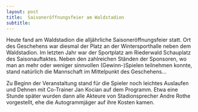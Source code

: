 ```yaml
---
layout: post
title:  Saisoneröffnungsfeier am Waldstadion
subtitle:  
---
```


Heute fand am Waldstadion die alljährliche Saisoneröffnungsfeier statt. Ort des Geschehens war diesmal der Platz an der Wintersporthalle neben dem Waldstadion. Im letzten Jahr war der Sportplatz am Riederwald Schauplatz des Saisonauftaktes. Neben den zahlreichen Ständen der Sponsoren, wo man an mehr oder weniger sinnvollen (Gewinn-)Spielen teilnehmen konnte, stand natürlich die Mannschaft im Mittelpunkt des Geschehens...

Zu Beginn der Veranstaltung stand für die Spieler noch leichtes Auslaufen und Dehnen mit Co-Trainer Jan Kocian auf dem Programm. Etwa eine Stunde später wurden dann alle Akteure von Stadionsprecher Andre Rothe vorgestellt, ehe die Autogrammjäger auf ihre Kosten kamen.
